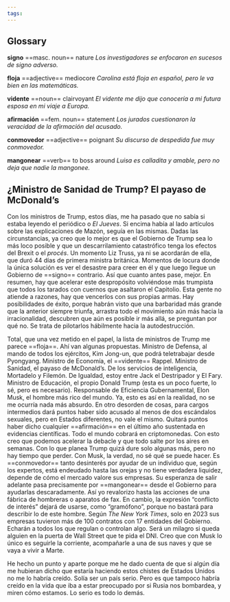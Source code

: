 ```yaml
---
tags: 
---
```

## Glossary

**signo** ==masc. noun== nature
*Los investigadores se enfocaron en sucesos de signo adverso.*

**floja** ==adjective== mediocore
*Carolina está floja en español, pero le va bien en las matemáticas.*

**vidente** ==noun== clairvoyant
*El vidente me dijo que conocería a mi futura esposa en mi viaje a Europa.*

**afirmación** ==fem. noun== statement
*Los jurados cuestionaron la veracidad de la afirmación del acusado.*

**conmovedor** ==adjective== poignant
*Su discurso de despedida fue muy conmovedor.*

**mangonear** ==verb== to boss around
*Luisa es calladita y amable, pero no deja que nadie la mangonee.*

## ¿Ministro de Sanidad de Trump? El payaso de McDonald’s

Con los ministros de Trump, estos días, me ha pasado que no sabía si estaba leyendo el periódico o _El Jueves_. Si encima había al lado artículos sobre las explicaciones de Mazón, seguía en las mismas. Dadas las circunstancias, ya creo que lo mejor es que el Gobierno de Trump sea lo más loco posible y que un descarrilamiento catastrófico tenga los efectos del Brexit o el _procés_. Un momento Liz Truss, ya ni se acordarán de ella, que duró 44 días de primera ministra británica. Momentos de locura donde la única solución es ver el desastre para creer en él y que luego llegue un Gobierno de ==signo== contrario. Así que cuanto antes pase, mejor. En resumen, hay que acelerar este despropósito volviéndose más trumpista que todos los tarados con cuernos que asaltaron el Capitolio. Esta gente no atiende a razones, hay que vencerlos con sus propias armas. Hay posibilidades de éxito, porque habrán visto que una barbaridad más grande que la anterior siempre triunfa, arrastra todo el movimiento aún más hacia la irracionalidad, descubren que aún es posible ir más allá, se preguntan por qué no. Se trata de pilotarlos hábilmente hacia la autodestrucción.

Total, que una vez metido en el papel, la lista de ministros de Trump me parece ==floja==. Ahí van algunas propuestas. Ministro de Defensa, al mando de todos los ejércitos, Kim Jong-un, que podrá teletrabajar desde Pyongyang. Ministro de Economía, el ==vidente== Rap­pel. Ministro de Sanidad, el payaso de McDonald’s. De los servicios de inteligencia, Mortadelo y Filemón. De Igualdad, estoy entre Jack el Destripador y El Fary. Ministro de Educación, el propio Donald Trump (esta es un poco fuerte, lo sé, pero es necesario). Responsable de Eficiencia Gubernamental, Elon Musk, el hombre más rico del mundo. Ya, esto es así en la realidad, no se me ocurría nada más absurdo. En otro desorden de cosas, para cargos intermedios dará puntos haber sido acusado al menos de dos escándalos sexuales, pero en Estados diferentes, no vale el mismo. Quitará puntos haber dicho cualquier ==afirmación== en el último año sustentada en evidencias científicas. Todo el mundo cobrará en criptomonedas. Con esto creo que podemos acelerar la debacle y que todo salte por los aires en semanas. Con lo que planea Trump quizá dure solo algunas más, pero no hay tiempo que perder. Con Musk, la verdad, no sé qué se puede hacer. Es ==conmovedor== tanto desinterés por ayudar de un individuo que, según los expertos, está endeudado hasta las orejas y no tiene verdadera liquidez, depende de cómo el mercado valore sus empresas. Su esperanza de salir adelante pasa precisamente por ==mangonear== desde el Gobierno para ayudarlas descaradamente. Así yo revalorizo hasta las acciones de una fábrica de hombreras o aparatos de fax. En cambio, la expresión “conflicto de interés” dejará de usarse, como “gramófono”, porque no bastará para describir lo de este hombre. Según _The New York Times_, solo en 2023 sus empresas tuvieron más de 100 contratos con 17 entidades del Gobierno. Echarán a todos los que regulan o controlan algo. Será un milagro si queda alguien en la puerta de Wall Street que te pida el DNI. Creo que con Musk lo único es seguirle la corriente, acompañarle a una de sus naves y que se vaya a vivir a Marte.

He hecho un punto y aparte porque me he dado cuenta de que si algún día me hubieran dicho que estaría haciendo estos chistes de Estados Unidos no me lo habría creído. Solía ser un país serio. Pero es que tampoco habría creído en la vida que iba a estar preocupado por si Rusia nos bombardea, y miren cómo estamos. Lo serio es todo lo demás.